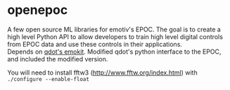 openepoc
========

A few open source ML libraries for emotiv's EPOC. The goal is to create a high level Python API to allow developers to train high level digital controls from EPOC data and use these controls in their applications.  
Depends on <a href="https://github.com/qdot/emokit">qdot's emokit</a>. Modified qdot's python interface to the EPOC, and included the modified version.

You will need to install fftw3 (http://www.fftw.org/index.html) with
`./configure --enable-float`
